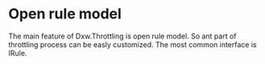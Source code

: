 ﻿# Open rule model

The main feature of Dxw.Throttling is open rule model. So ant part of throttling process can be easly customized.
The most common interface is IRule.

